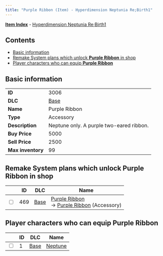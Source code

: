```yaml
---
title: "Purple Ribbon (Item) - Hyperdimension Neptunia Re;Birth1"
---
```


[**Item Index**](/neptunia/rb1/item/index.html) - [Hyperdimension Neptunia Re;Birth1](/neptunia/rb1)

## Contents

- [Basic information](#basic-information)
- [Remake System plans which unlock **Purple Ribbon** in shop](#remake-system-plans-which-unlock-purple-ribbon-in-shop)
- [Player characters who can equip **Purple Ribbon**](#player-characters-who-can-equip-purple-ribbon)

## Basic information

|   |   |
| -- | -- |
| **ID** | 3006 |
| **DLC** | [Base](/neptunia/rb1/dlc/1-base.html) |
| **Name** | Purple Ribbon |
| **Type** | Accessory |
| **Description** | Neptune only. A purple two-eared ribbon. |
| **Buy Price** | 5000 |
| **Sell Price** | 2500 |
| **Max inventory** | 99 |


## Remake System plans which unlock **Purple Ribbon** in shop

|    | ID | DLC | Name |
| -- | -- | --- | ---- |
| <input type="checkbox" id="rb1-remake-1-469" class="trackbox" /> | 469 | [Base](/neptunia/rb1/dlc/1-base.html) | [Purple Ribbon](/neptunia/rb1/remake/1-469-purple-ribbon.html)<br /> → [Purple Ribbon](/neptunia/rb1/item/1-3006-purple-ribbon.html) (Accessory) |


## Player characters who can equip **Purple Ribbon**

|    | ID | DLC | Name |
| -- | -- | --- | ---- |
| <input type="checkbox" id="rb1-player-1-1" class="trackbox" /> | 1 | [Base](/neptunia/rb1/dlc/1-base.html) | [Neptune](/neptunia/rb1/player/1-1-neptune.html) |
